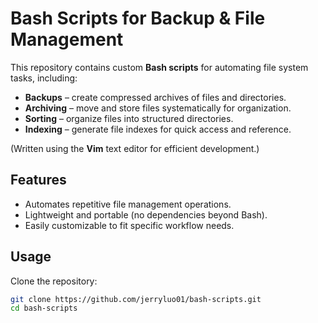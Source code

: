 # Bash Scripts for Backup & File Management

This repository contains custom **Bash scripts** for automating file system tasks, including:

- **Backups** – create compressed archives of files and directories.  
- **Archiving** – move and store files systematically for organization.  
- **Sorting** – organize files into structured directories.  
- **Indexing** – generate file indexes for quick access and reference.  

(Written using the **Vim** text editor for efficient development.)

## Features
- Automates repetitive file management operations.
- Lightweight and portable (no dependencies beyond Bash).
- Easily customizable to fit specific workflow needs.

## Usage
Clone the repository:
```bash
git clone https://github.com/jerryluo01/bash-scripts.git
cd bash-scripts
